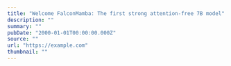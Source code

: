 ```yaml
---
title: "Welcome FalconMamba: The first strong attention-free 7B model"
description: ""
summary: ""
pubDate: "2000-01-01T00:00:00.000Z"
source: ""
url: "https://example.com"
thumbnail: ""
---
```


